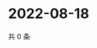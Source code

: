 # 2022-08-18

共 0 条

<!-- BEGIN WEIBO -->
<!-- 最后更新时间 Thu Aug 18 2022 04:17:32 GMT+0800 (China Standard Time) -->

<!-- END WEIBO -->
